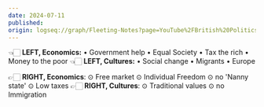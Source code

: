 ```yaml
---
date: 2024-07-11
published: 
origin: logseq://graph/Fleeting-Notes?page=YouTube%2FBritish%20Politics%20101%3A%20What%20is%20Left%20%26%20Right%3F
---
```

👈🏻 **LEFT, Economics:** • Government help • Equal Society • Tax the rich • Money to the poor
👈🏻 **LEFT, Cultures:** • Social change • Migrants • Europe

👉🏻 **RIGHT, Economics**: ⊙ Free market ⊙ Individual Freedom ⊙ no 'Nanny state' ⊙ Low taxes
👉🏻 **RIGHT, Cultures**: ⊙ Traditional values ⊙ no Immigration
